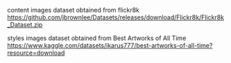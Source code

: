 content images dataset obtained from flickr8k
https://github.com/jbrownlee/Datasets/releases/download/Flickr8k/Flickr8k_Dataset.zip

styles images dataset obtained from Best Artworks of All Time
https://www.kaggle.com/datasets/ikarus777/best-artworks-of-all-time?resource=download